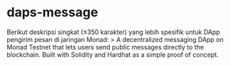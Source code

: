 # daps-message
Berikut deskripsi singkat (≤350 karakter) yang lebih spesifik untuk DApp pengirim pesan di jaringan Monad:  > A decentralized messaging DApp on Monad Testnet that lets users send public messages directly to the blockchain. Built with Solidity and Hardhat as a simple proof of concept.
